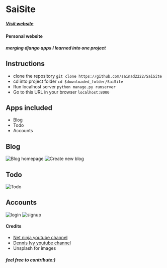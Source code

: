 # SaiSite
##### [Visit website](http://sainad.pythonanywhere.com/)
#### Personal website
##### merging django apps I learned into one project
## Instructions
* clone the repository
```git clone https://github.com/sainad2222/SaiSite```
* cd into project folder
```cd $downloaded_folder/SaiSite```
* Run localhost server
```python manage.py runserver```
* Go to this URL in your browser
```localhost:8000```
## Apps included
* Blog
* Todo
* Accounts
## Blog
![Blog homepage](https://user-images.githubusercontent.com/44405294/79758018-72778a00-833a-11ea-830b-85adf8e68f3d.png)
![Create new blog](https://user-images.githubusercontent.com/44405294/79758314-e2861000-833a-11ea-808a-bb2b26efa113.png)
## Todo
![Todo](https://user-images.githubusercontent.com/44405294/79758023-74d9e400-833a-11ea-90b8-fd4bc36f28b2.png)
## Accounts
![login](https://user-images.githubusercontent.com/44405294/79758545-27aa4200-833b-11ea-8d5c-1fe1396871d4.png)
![signup](https://user-images.githubusercontent.com/44405294/79758557-2b3dc900-833b-11ea-8555-57df05fe4547.png)



#### Credits
* [Net ninja youtube channel](https://www.youtube.com/playlist?list=PL4cUxeGkcC9ib4HsrXEYpQnTOTZE1x0uc)
* [Dennis Ivy youtube channel](https://www.youtube.com/watch?v=4RWFvXDUmjo)
* Unsplash for images
##### feel free to contribute:)
